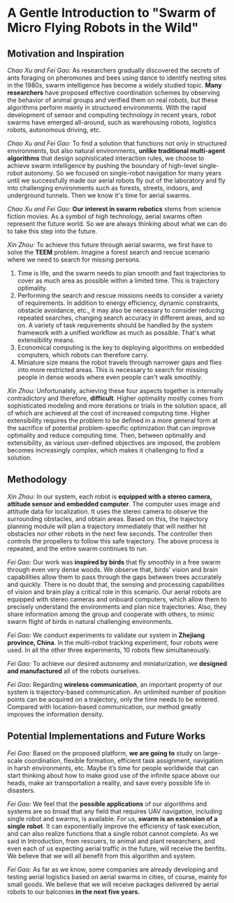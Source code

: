 # A Gentle Introduction to "Swarm of Micro Flying Robots in the Wild"

## Motivation and Inspiration

_Chao Xu and Fei Gao:_ As researchers gradually discovered the secrets of ants foraging on pheromones and bees using dance to identify nesting sites in the 1980s, swarm intelligence has become a widely studied topic. **Many researchers** have proposed effective coordination schemes by observing the behavior of animal groups and verified them on real robots, but these algorithms perform mainly in structured environments. With the rapid development of sensor and computing technology in recent years, robot swarms have emerged all-around, such as warehousing robots, logistics robots, autonomous driving, etc. 

_Chao Xu and Fei Gao:_ To find a solution that functions not only in structured environments, but also natural environments, **unlike traditional multi-agent algorithms** that design sophisticated interaction rules, we choose to achieve swarm intelligence by pushing the boundary of high-level single-robot autonomy. So we focused on single-robot navigation for many years until we successfully made our aerial robots fly out of the laboratory and fly into challenging environments such as forests, streets, indoors, and underground tunnels. Then we know it's time for aerial swarms.

_Chao Xu and Fei Gao:_ **Our interest in swarm robotics** stems from science fiction movies. As a symbol of high technology, aerial swarms often represent the future world. So we are always thinking about what we can do to take this step into the future.

_Xin Zhou:_ To achieve this future through aerial swarms, we first have to solve the **TEEM** problem. Imagine a forest search and rescue scenario where we need to search for missing persons. 
1. Time is life, and the swarm needs to plan smooth and fast trajectories to cover as much area as possible within a limited time. This is trajectory optimality. 
2. Performing the search and rescue missions needs to consider a variety of requirements. In addition to energy efficiency, dynamic constraints, obstacle avoidance, etc., it may also be necessary to consider reducing repeated searches, changing search accuracy in different areas, and so on. A variety of task requirements should be handled by the system framework with a unified workflow as much as possible. That's what extensibility means.
3. Economical computing is the key to deploying algorithms on embedded computers, which robots can therefore carry.
4. Miniature size means the robot travels through narrower gaps and flies into more restricted areas. This is necessary to search for missing people in dense woods where even people can't walk smoothly.

_Xin Zhou:_ Unfortunately, achieving these four aspects together is internally contradictory and therefore, **difficult**. Higher optimality mostly comes from sophisticated modeling and more iterations or trials in the solution space, all of which are achieved at the cost of increased computing time. Higher extensibility requires the problem to be defined in a more general form at the sacrifice of potential problem-specific optimization that can improve optimality and reduce computing time. Then, between optimality and extensibility, as various user-defined objectives are imposed, the problem becomes increasingly complex, which makes it challenging to find a solution.

## Methodology

_Xin Zhou:_ In our system, each robot is **equipped with a stereo camera, attitude sensor and embedded computer**. The computer uses image and attitude data for localization. It uses the stereo camera to observe the surrounding obstacles, and obtain areas. Based on this, the trajectory planning module will plan a trajectory immediately that will neither hit obstacles nor other robots in the next few seconds. The controller then controls the propellers to follow this safe trajectory. The above process is repeated, and the entire swarm continues to run.

_Fei Gao:_ Our work was **inspired by birds** that fly smoothly in a free swarm through even very dense woods. We observe that, birds’ vision and brain capabilities allow them to pass through the gaps between trees accurately and quickly. There is no doubt that, the sensing and processing capabilities of vision and brain play a critical role in this scenario. Our aerial robots are equipped with stereo cameras and onboard computers, which allow them to precisely understand the environments and plan nice trajectories. Also, they share information among the group and cooperate with others, to mimic swarm flight of birds in natural challenging environments. 

_Fei Gao:_ We conduct experiments to validate our system in **Zhejiang province, China**. In the multi-robot tracking experiment, four robots were used. In all the other three experiments, 10 robots flew simultaneously.

_Fei Gao:_ To achieve our desired autonomy and miniaturization, we **designed and manufactured** all of the robots ourselves.

_Fei Gao:_ Regarding **wireless communication**, an important property of our system is trajectory-based communication. An unlimited number of position points can be acquired on a trajectory, only the time needs to be entered. Compared with location-based communication, our method greatly improves the information density.

## Potential Implementations and Future Works

_Fei Gao:_ Based on the proposed platform, **we are going to** study on large-scale coordination, flexible formation, efficient task assignment, navigation in harsh environments, etc. Maybe it’s time for people worldwide that can start thinking about how to make good use of the infinite space above our heads, make air transportation a reality, and save every possible life in disasters.

_Fei Gao:_ We feel that the **possible applications** of our algorithms and systems are so broad that any field that requires UAV navigation, including single robot and swarms, is available. For us, **swarm is an extension of a single robot**. It can exponentially improve the efficiency of task execution, and can also realize functions that a single robot cannot complete. As we said in Introduction, from rescuers, to animal and plant researchers, and even each of us expecting aerial traffic in the future, will receive the benfits. We believe that we will all benefit from this algorithm and system.

_Fei Gao:_ As far as we know, some companies are already developing and testing aerial logistics based on aerial swarms in cities, of course, mainly for small goods. We believe that we will receive packages delivered by aerial robots to our balconies **in the next five years.**
